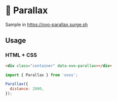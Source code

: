 # 🥚 Parallax

Sample in https://ovo-parallax.surge.sh

## Usage

### HTML + CSS

```html
<div class="container" data-ovo-parallax></div>
```

```js
import { Parallax } from 'ovos';

Parallax({
  distance: 2000,
});
```
